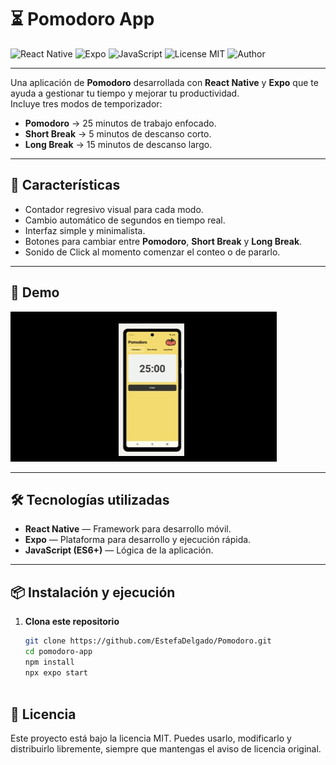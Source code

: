 # ⏳ Pomodoro App

![React Native](https://img.shields.io/badge/React%20Native-20232A?style=for-the-badge&logo=react&logoColor=61DAFB)
![Expo](https://img.shields.io/badge/Expo-1B1F23?style=for-the-badge&logo=expo&logoColor=white)
![JavaScript](https://img.shields.io/badge/JavaScript-323330?style=for-the-badge&logo=javascript&logoColor=F7DF1E)
![License MIT](https://img.shields.io/badge/License-MIT-green?style=for-the-badge)
![Author](https://img.shields.io/badge/Author-Estefania%20Delgado%20Hoyos-blue?style=for-the-badge)

---

Una aplicación de **Pomodoro** desarrollada con **React Native** y **Expo** que te ayuda a gestionar tu tiempo y mejorar tu productividad.  
Incluye tres modos de temporizador:

- **Pomodoro** → 25 minutos de trabajo enfocado.  
- **Short Break** → 5 minutos de descanso corto.  
- **Long Break** → 15 minutos de descanso largo.  

---

## 🚀 Características
- Contador regresivo visual para cada modo.
- Cambio automático de segundos en tiempo real.
- Interfaz simple y minimalista.
- Botones para cambiar entre **Pomodoro**, **Short Break** y **Long Break**.
- Sonido de Click al momento comenzar el conteo o de pararlo.

---
## 📸 Demo
![Pomodoro Demo](./assets/Pomodoro.gif)

---

## 🛠️ Tecnologías utilizadas
- **React Native** — Framework para desarrollo móvil.
- **Expo** — Plataforma para desarrollo y ejecución rápida.
- **JavaScript (ES6+)** — Lógica de la aplicación.

---

## 📦 Instalación y ejecución

1. **Clona este repositorio**
   ```bash
   git clone https://github.com/EstefaDelgado/Pomodoro.git
   cd pomodoro-app
   npm install
   npx expo start
 

## 📄 Licencia
Este proyecto está bajo la licencia MIT.
Puedes usarlo, modificarlo y distribuirlo libremente, siempre que mantengas el aviso de licencia original.

